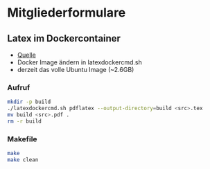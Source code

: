 # Mitgliederformulare

## Latex im Dockercontainer

- [Quelle](https://github.com/blang/latex-docker/)
- Docker Image ändern in latexdockercmd.sh
- derzeit das volle Ubuntu Image (~2.6GB)

### Aufruf

```bash
mkdir -p build
./latexdockercmd.sh pdflatex --output-directory=build <src>.tex
mv build <src>.pdf .
rm -r build
```

### Makefile

```bash
make
make clean
```